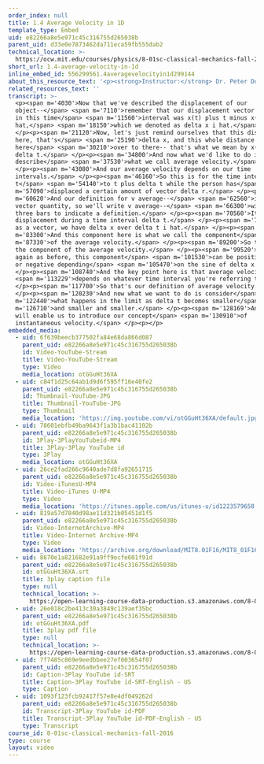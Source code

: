 ```yaml
---
order_index: null
title: 1.4 Average Velocity in 1D
template_type: Embed
uid: e82266a8e5e971c45c316755d265038b
parent_uid: d33e0e7873462da711eca59fb555dab2
technical_location: >-
  https://ocw.mit.edu/courses/physics/8-01sc-classical-mechanics-fall-2016/week-1-kinematics/1.4-average-velocity-in-1d/1.4-average-velocity-in-1d
short_url: 1.4-average-velocity-in-1d
inline_embed_id: 556299561.4averagevelocityin1d299144
about_this_resource_text: '<p><strong>Instructor:</strong> Dr. Peter Dourmashkin</p>'
related_resources_text: ''
transcript: >-
  <p><span m='4030'>Now that we've described the displacement of our
  object--</span> <span m='7110'>remember that our displacement vector delta r
  in this time</span> <span m='11560'>interval was x(t) plus t minus x(t) i
  hat,</span> <span m='18150'>which we denoted as delta x i hat.</span>
  </p><p><span m='21120'>Now, let's just remind ourselves that this distance
  here, that's</span> <span m='25190'>delta x, and this whole distance from
  here</span> <span m='30210'>over to there-- that's what we mean by x(t) plus
  delta t.</span> </p><p><span m='34800'>And now what we'd like to do is
  describe</span> <span m='37530'>what we call average velocity.</span>
  </p><p><span m='43080'>And our average velocity depends on our time
  intervals.</span> </p><p><span m='46160'>So this is for the time interval
  t</span> <span m='54140'>to t plus delta t while the person has</span> <span
  m='57090'>displaced a certain amount of vector delta r.</span> </p><p><span
  m='60620'>And our definition for v average--</span> <span m='62560'>it's a
  vector quantity, so we'll write v average--</span> <span m='66300'>will use
  three bars to indicate a definition.</span> </p><p><span m='70560'>It is the
  displacement during a time interval delta t.</span> </p><p><span m='76780'>So,
  as a vector, we have delta x over delta t i hat.</span> </p><p><span
  m='83300'>And this component here is what we call the component</span> <span
  m='87330'>of the average velocity.</span> </p><p><span m='89200'>So this is
  the component of the average velocity.</span> </p><p><span m='99520'>And,
  again as before, this component</span> <span m='101530'>can be positive, zero,
  or negative depending</span> <span m='105470'>on the sine of delta x.</span>
  </p><p><span m='108740'>And the key point here is that average velocity</span>
  <span m='113229'>depends on whatever time interval you're referring to.</span>
  </p><p><span m='117700'>So that's our definition of average velocity.</span>
  </p><p><span m='120230'>And now what we want to do is consider</span> <span
  m='122440'>what happens in the limit as delta t becomes smaller</span> <span
  m='126710'>and smaller and smaller.</span> </p><p><span m='128169'>And that
  will enable us to introduce our concept</span> <span m='130910'>of
  instantaneous velocity.</span> </p><p></p>
embedded_media:
  - uid: 6f639beecb377502fa84e68da866d087
    parent_uid: e82266a8e5e971c45c316755d265038b
    id: Video-YouTube-Stream
    title: Video-YouTube-Stream
    type: Video
    media_location: otGGuHt36XA
  - uid: c84f1d25c64ab1d9d6f595ff16e40fe2
    parent_uid: e82266a8e5e971c45c316755d265038b
    id: Thumbnail-YouTube-JPG
    title: Thumbnail-YouTube-JPG
    type: Thumbnail
    media_location: 'https://img.youtube.com/vi/otGGuHt36XA/default.jpg'
  - uid: 78601ebfb49ba9643f1a3b1bac41102b
    parent_uid: e82266a8e5e971c45c316755d265038b
    id: 3Play-3PlayYouTubeid-MP4
    title: 3Play-3Play YouTube id
    type: 3Play
    media_location: otGGuHt36XA
  - uid: 26ce2fad266c9640ade7d8fa92651715
    parent_uid: e82266a8e5e971c45c316755d265038b
    id: Video-iTunesU-MP4
    title: Video-iTunes U-MP4
    type: Video
    media_location: 'https://itunes.apple.com/us/itunes-u/id1223579658'
  - uid: 819a57d7840d98ae11d321b05451d1f5
    parent_uid: e82266a8e5e971c45c316755d265038b
    id: Video-InternetArchive-MP4
    title: Video-Internet Archive-MP4
    type: Video
    media_location: 'https://archive.org/download/MIT8.01F16/MIT8_01F16_L01v04_360p.mp4'
  - uid: 8670e1a821682e91a9ff9ecfe601f91d
    parent_uid: e82266a8e5e971c45c316755d265038b
    id: otGGuHt36XA.srt
    title: 3play caption file
    type: null
    technical_location: >-
      https://open-learning-course-data-production.s3.amazonaws.com/8-01sc-classical-mechanics-fall-2016/8670e1a821682e91a9ff9ecfe601f91d_otGGuHt36XA.srt
  - uid: 26e018c2be413c30a3849c139aef35bc
    parent_uid: e82266a8e5e971c45c316755d265038b
    id: otGGuHt36XA.pdf
    title: 3play pdf file
    type: null
    technical_location: >-
      https://open-learning-course-data-production.s3.amazonaws.com/8-01sc-classical-mechanics-fall-2016/26e018c2be413c30a3849c139aef35bc_otGGuHt36XA.pdf
  - uid: 7f7485c869e9eedbbee27ef003654f07
    parent_uid: e82266a8e5e971c45c316755d265038b
    id: Caption-3Play YouTube id-SRT
    title: Caption-3Play YouTube id-SRT-English - US
    type: Caption
  - uid: 1093f123fcb92417f57e8e4df049262d
    parent_uid: e82266a8e5e971c45c316755d265038b
    id: Transcript-3Play YouTube id-PDF
    title: Transcript-3Play YouTube id-PDF-English - US
    type: Transcript
course_id: 8-01sc-classical-mechanics-fall-2016
type: course
layout: video
---
```

